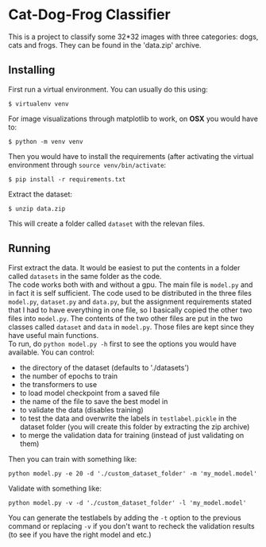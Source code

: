 # Cat-Dog-Frog Classifier
This is a project to classify some 32*32 images with three categories: dogs, cats and frogs. They can be found in the 'data.zip' archive.

## Installing

First run a virtual environment. You can usually do this using:

```
$ virtualenv venv
```


For image visualizations through matplotlib to work, on **OSX** you would have to:
```
$ python -m venv venv
```

Then you would have to install the requirements (after activating the virtual environment through `source venv/bin/activate`:

```
$ pip install -r requirements.txt
```

Extract the dataset:
```
$ unzip data.zip
```
This will create a folder called `dataset` with the relevan files.

## Running
First extract the data. It would be easiest to put the contents in a folder called `datasets` in the same folder as the code.  
The code works both with and without a gpu. The main file is `model.py` and in fact it is self sufficient.
The code used to be distributed in the three files `model.py`, `dataset.py` and `data.py`, but the assignment requirements
stated that I had to have everything in one file, so I basically copied the other two files into `model.py`. The contents of the 
two other files are put in the two classes called `dataset` and `data` in `model.py`. Those files are kept since they have useful main functions.    
To run, do `python model.py -h` first
to see the options you would have available. You can control:
- the directory of the dataset (defaults to './datasets')
- the number of epochs to train
- the transformers to use
- to load model checkpoint from a saved file
- the name of the file to save the best model in
- to validate the data (disables training)
- to test the data and overwrite the labels in `testlabel.pickle` in the dataset folder (you will create this folder by extracting the zip archive)
- to merge the validation data for training (instead of just validating on them)

Then you can train with something like:
```
python model.py -e 20 -d './custom_dataset_folder' -m 'my_model.model' 
```
Validate with something like:
```
python model.py -v -d './custom_dataset_folder' -l 'my_model.model'
```

You can generate the testlabels by adding the `-t` option to the previous command or replacing `-v` if you don't want to recheck
the validation results (to see if you have the right model and etc.)
